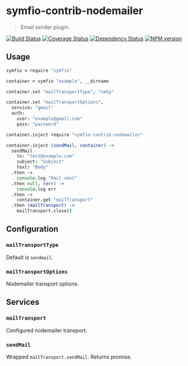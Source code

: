 # symfio-contrib-nodemailer

> Email sender plugin.

[![Build Status](https://travis-ci.org/symfio/symfio-contrib-nodemailer.png?branch=master)](https://travis-ci.org/symfio/symfio-contrib-nodemailer)
[![Coverage Status](https://coveralls.io/repos/symfio/symfio-contrib-nodemailer/badge.png?branch=master)](https://coveralls.io/r/symfio/symfio-contrib-nodemailer?branch=master)
[![Dependency Status](https://gemnasium.com/symfio/symfio-contrib-nodemailer.png)](https://gemnasium.com/symfio/symfio-contrib-nodemailer)
[![NPM version](https://badge.fury.io/js/symfio-contrib-nodemailer.png)](http://badge.fury.io/js/symfio-contrib-nodemailer)

## Usage

```coffee
symfio = require "symfio"

container = symfio "example", __dirname

container.set "mailTransportType", "smtp"

container.set "mailTransportOptions",
  service: "gmail"
  auth:
    user: "example@gmail.com"
    pass: "password"

container.inject require "symfio-contrib-nodemailer"

container.inject (sendMail, container) ->
  sendMail
    to: "test@example.com"
    subject: "Subject"
    text: "Body"
  .then ->
    console.log "Mail sent"
  .then null, (err) ->
    console.log err
  .then ->
    container.get "mailTransport"
  .then (mailTransport) ->
    mailTransport.close()
```

## Configuration

### `mailTransportType`

Default is `sendmail`.

### `mailTransportOptions`

Nodemailer transport options.

## Services

### `mailTransport`

Configured nodemailer transport.

### `sendMail`

Wrapped `mailTransport.sendMail`. Returns promise.
